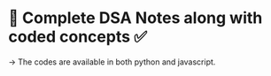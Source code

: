 # 🎯 Complete DSA Notes along with coded concepts ✅

-> The codes are available in both python and javascript. 